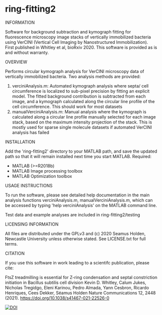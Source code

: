 # ring-fitting2
INFORMATION 

Software for background subtraction and kymograph fitting for fluorescence microscopy image stacks of vertically immobilized bacteria using VerCINI (Vertical Cell Imaging by Nanostructured Immobilization). First published in Whitley et al, bioRxiv 2020. 
This software is provided as is and without warranty.

OVERVIEW

Performs circular kymograph analysis for VerCINI microscopy data of vertically immobilized bacteria.
Two analysis methods are provided: 
1) verciniAnalysis.m: Automated kymograph analysis where septa/ cell circumference is localized to sub-pixel precision by fitting an explicit model. The fitted background contribution is subtracted from each image, and a kymograph calculated along the circular line profile of the cell circumference. This should work for most datasets
2) manualVerciniAnalysis.m: Manual analysis where the kymograph is calculated along a circular line profile manually selected for each image stack, based on the maximum intensity projection of the stack. This is mostly used for sparse single molecule datasets if automated VerCINI analysis has failed

INSTALLATION

Add the 'ring-fitting2' directory to your MATLAB path, and save the updated path  so that it will remain installed next time you start MATLAB.
Required:
- MATLAB (>=R2018b)
- MATLAB Image processing toolbox
- MATLAB Optimization toolbox

USAGE INSTRUCTIONS

To run the software, please see detailed help documentation in the main analysis functions verciniAnalysis.m, manualVerciniAnalysis.m, which can be accessed by typing 'help verciniAnalysis' on the MATLAB command line.

Test data and example analyses are included in ring-fitting2/testing


LICENSING INFORMATION

All files are distributed under the GPLv3 and (c) 2020 Seamus Holden, Newcastle University unless otherwise stated. See LICENSE.txt for full terms.

CITATION

If you use this software in work leading to a scientifc publication, please cite: 

FtsZ treadmilling is essential for Z-ring condensation and septal constriction initiation in Bacillus subtilis cell division
Kevin D. Whitley, Calum Jukes, Nicholas Tregidgo, Eleni Karinou, Pedro Almada, Yann Cesbron, Ricardo Henriques, Cees Dekker, Séamus Holden
Nature Communications 12, 2448 (2021). https://doi.org/10.1038/s41467-021-22526-0

[![DOI](https://zenodo.org/badge/169422043.svg)](https://zenodo.org/badge/latestdoi/169422043)

